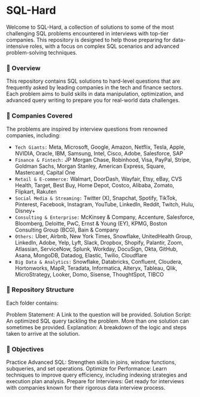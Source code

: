 # SQL-Hard
Welcome to SQL-Hard, a collection of solutions to some of the most challenging SQL problems encountered in interviews with top-tier companies. This repository is designed to help those preparing for data-intensive roles, with a focus on complex SQL scenarios and advanced problem-solving techniques.

### 🌟 Overview
This repository contains SQL solutions to hard-level questions that are frequently asked by leading companies in the tech and finance sectors. Each problem aims to build skills in data manipulation, optimization, and advanced query writing to prepare you for real-world data challenges.

### 💼 Companies Covered
The problems are inspired by interview questions from renowned companies, including:

* `Tech Giants:` Meta, Microsoft, Google, Amazon, Netflix, Tesla, Apple, NVIDIA, Oracle, IBM, Samsung, Intel, Cisco, Adobe, Salesforce, SAP
* `Finance & Fintech:` JP Morgan Chase, Robinhood, Visa, PayPal, Stripe, Goldman Sachs, Morgan Stanley, American Express, Square, Mastercard, Capital One
* `Retail & E-commerce:` Walmart, DoorDash, Wayfair, Etsy, eBay, CVS Health, Target, Best Buy, Home Depot, Costco, Alibaba, Zomato, Flipkart, Rakuten
* `Social Media & Streaming:` Twitter (X), Snapchat, Spotify, TikTok, Pinterest, Facebook, Instagram, YouTube, LinkedIn, Reddit, Twitch, Hulu, Disney+
* `Consulting & Enterprise:` McKinsey & Company, Accenture, Salesforce, Bloomberg, Deloitte, PwC, Ernst & Young (EY), KPMG, Boston Consulting Group (BCG), Bain & Company
* `Others:` Uber, Airbnb, New York Times, Snowflake, UnitedHealth Group, LinkedIn, Adobe, Yelp, Lyft, Slack, Dropbox, Shopify, Palantir, Zoom, Atlassian, ServiceNow, Splunk, Workday, DocuSign, Okta, GitHub, Asana, MongoDB, Datadog, Elastic, Twilio, Cloudflare
* `Big Data & Analytics:` Snowflake, Databricks, Confluent, Cloudera, Hortonworks, MapR, Teradata, Informatica, Alteryx, Tableau, Qlik, MicroStrategy, Looker, Domo, Sisense, ThoughtSpot, TIBCO

### 📂 Repository Structure
Each folder contains:

Problem Statement: A Link to the question will be provided.
Solution Script: An optimized SQL query tackling the problem. More than one solution can sometimes be provided.
Explanation: A breakdown of the logic and steps taken to arrive at the solution.

### 🎯 Objectives
Practice Advanced SQL: Strengthen skills in joins, window functions, subqueries, and set operations.
Optimize for Performance: Learn techniques to improve query efficiency, including indexing strategies and execution plan analysis.
Prepare for Interviews: Get ready for interviews with companies known for their rigorous data interview process.


